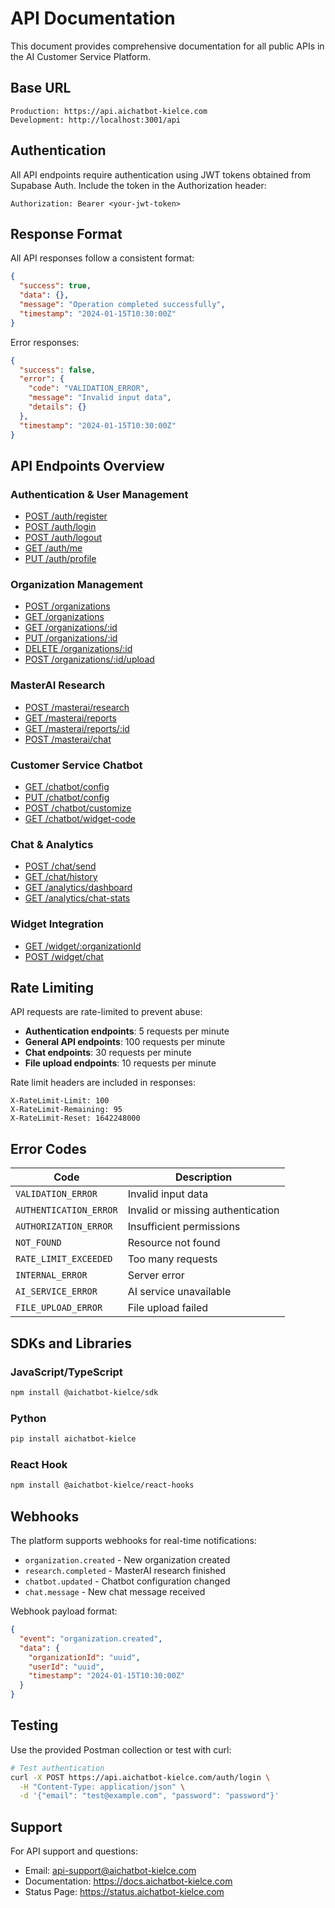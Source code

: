 # API Documentation

This document provides comprehensive documentation for all public APIs in the AI Customer Service Platform.

## Base URL

```
Production: https://api.aichatbot-kielce.com
Development: http://localhost:3001/api
```

## Authentication

All API endpoints require authentication using JWT tokens obtained from Supabase Auth. Include the token in the Authorization header:

```
Authorization: Bearer <your-jwt-token>
```

## Response Format

All API responses follow a consistent format:

```json
{
  "success": true,
  "data": {},
  "message": "Operation completed successfully",
  "timestamp": "2024-01-15T10:30:00Z"
}
```

Error responses:

```json
{
  "success": false,
  "error": {
    "code": "VALIDATION_ERROR",
    "message": "Invalid input data",
    "details": {}
  },
  "timestamp": "2024-01-15T10:30:00Z"
}
```

## API Endpoints Overview

### Authentication & User Management
- [POST /auth/register](#post-authregister)
- [POST /auth/login](#post-authlogin)
- [POST /auth/logout](#post-authlogout)
- [GET /auth/me](#get-authme)
- [PUT /auth/profile](#put-authprofile)

### Organization Management
- [POST /organizations](#post-organizations)
- [GET /organizations](#get-organizations)
- [GET /organizations/:id](#get-organizationsid)
- [PUT /organizations/:id](#put-organizationsid)
- [DELETE /organizations/:id](#delete-organizationsid)
- [POST /organizations/:id/upload](#post-organizationsidupload)

### MasterAI Research
- [POST /masterai/research](#post-masterairesearch)
- [GET /masterai/reports](#get-masteraireports)
- [GET /masterai/reports/:id](#get-masteraireportsid)
- [POST /masterai/chat](#post-masteraichat)

### Customer Service Chatbot
- [GET /chatbot/config](#get-chatbotconfig)
- [PUT /chatbot/config](#put-chatbotconfig)
- [POST /chatbot/customize](#post-chatbotcustomize)
- [GET /chatbot/widget-code](#get-chatbotwidget-code)

### Chat & Analytics
- [POST /chat/send](#post-chatsend)
- [GET /chat/history](#get-chathistory)
- [GET /analytics/dashboard](#get-analyticsdashboard)
- [GET /analytics/chat-stats](#get-analyticschat-stats)

### Widget Integration
- [GET /widget/:organizationId](#get-widgetorganizationid)
- [POST /widget/chat](#post-widgetchat)

## Rate Limiting

API requests are rate-limited to prevent abuse:

- **Authentication endpoints**: 5 requests per minute
- **General API endpoints**: 100 requests per minute
- **Chat endpoints**: 30 requests per minute
- **File upload endpoints**: 10 requests per minute

Rate limit headers are included in responses:

```
X-RateLimit-Limit: 100
X-RateLimit-Remaining: 95
X-RateLimit-Reset: 1642248000
```

## Error Codes

| Code | Description |
|------|-------------|
| `VALIDATION_ERROR` | Invalid input data |
| `AUTHENTICATION_ERROR` | Invalid or missing authentication |
| `AUTHORIZATION_ERROR` | Insufficient permissions |
| `NOT_FOUND` | Resource not found |
| `RATE_LIMIT_EXCEEDED` | Too many requests |
| `INTERNAL_ERROR` | Server error |
| `AI_SERVICE_ERROR` | AI service unavailable |
| `FILE_UPLOAD_ERROR` | File upload failed |

## SDKs and Libraries

### JavaScript/TypeScript
```bash
npm install @aichatbot-kielce/sdk
```

### Python
```bash
pip install aichatbot-kielce
```

### React Hook
```bash
npm install @aichatbot-kielce/react-hooks
```

## Webhooks

The platform supports webhooks for real-time notifications:

- `organization.created` - New organization created
- `research.completed` - MasterAI research finished
- `chatbot.updated` - Chatbot configuration changed
- `chat.message` - New chat message received

Webhook payload format:
```json
{
  "event": "organization.created",
  "data": {
    "organizationId": "uuid",
    "userId": "uuid",
    "timestamp": "2024-01-15T10:30:00Z"
  }
}
```

## Testing

Use the provided Postman collection or test with curl:

```bash
# Test authentication
curl -X POST https://api.aichatbot-kielce.com/auth/login \
  -H "Content-Type: application/json" \
  -d '{"email": "test@example.com", "password": "password"}'
```

## Support

For API support and questions:
- Email: api-support@aichatbot-kielce.com
- Documentation: https://docs.aichatbot-kielce.com
- Status Page: https://status.aichatbot-kielce.com